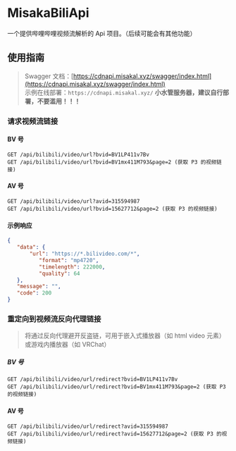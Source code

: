 ﻿# MisakaBiliApi
一个提供哔哩哔哩视频流解析的 Api 项目。（后续可能会有其他功能）
## 使用指南
> Swagger 文档：[https://cdnapi.misakal.xyz/swagger/index.html](https://cdnapi.misakal.xyz/swagger/index.html)  
> 示例在线部署：`https://cdnapi.misakal.xyz/` **小水管服务器，建议自行部署，不要滥用！！！** 

### 请求视频流链接
#### BV 号
```
GET /api/bilibili/video/url?bvid=BV1LP411v7Bv
GET /api/bilibili/video/url?bvid=BV1mx411M793&page=2 (获取 P3 的视频链接)
```

#### AV 号
```
GET /api/bilibili/video/url?avid=315594987
GET /api/bilibili/video/url?bvid=15627712&page=2 (获取 P3 的视频链接)
```

#### 示例响应
```json
{
   "data": {
       "url": "https://*.bilivideo.com/*",
          "format": "mp4720",
          "timelength": 222000,
          "quality": 64
   },
   "message": "",
   "code": 200
}
```
### 重定向到视频流反向代理链接
> 将通过反向代理避开反盗链，可用于嵌入式播放器（如 html video 元素）或游戏内播放器（如 VRChat）
##### BV 号
```
GET /api/bilibili/video/url/redirect?bvid=BV1LP411v7Bv
GET /api/bilibili/video/url/redirect?bvid=BV1mx411M793&page=2 (获取 P3 的视频链接)
```
#### AV 号
```
GET /api/bilibili/video/url/redirect?avid=315594987
GET /api/bilibili/video/url/redirect?avid=15627712&page=2 (获取 P3 的视频链接)
```
